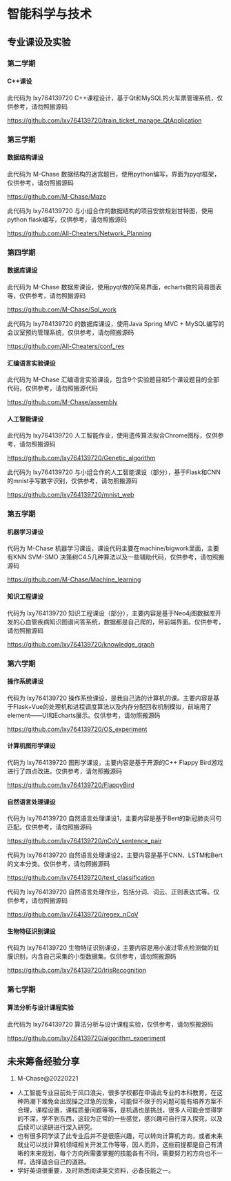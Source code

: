 
# 智能科学与技术


## 专业课设及实验

### 第二学期

#### C++课设

此代码为 lxy764139720 C++课程设计，基于Qt和MySQL的火车票管理系统，仅供参考，请勿照搬源码

https://github.com/lxy764139720/train_ticket_manage_QtApplication

### 第三学期

#### 数据结构课设

此代码为 M-Chase 数据结构的迷宫题目，使用python编写，界面为pyqt框架，仅供参考，请勿照搬源码

https://github.com/M-Chase/Maze

此代码为 lxy764139720 与小组合作的数据结构的项目安排规划甘特图，使用python flask编写，仅供参考，请勿照搬源码

https://github.com/All-Cheaters/Network_Planning

### 第四学期

#### 数据库课设

此代码为 M-Chase 数据库课设，使用pyqt做的简易界面，echarts做的简易图表等，仅供参考，请勿照搬源码

https://github.com/M-Chase/Sql_work

此代码为 lxy764139720 的数据库课设，使用Java Spring MVC + MySQL编写的会议室预约管理系统，仅供参考，请勿照搬源码

https://github.com/All-Cheaters/conf_res

#### 汇编语言实验课设

此代码为 M-Chase 汇编语言实验课设，包含9个实验题目和5个课设题目的全部代码，仅供参考，请勿照搬源代码

https://github.com/M-Chase/assembly

#### 人工智能课设

此代码为 lxy764139720 人工智能作业，使用遗传算法拟合Chrome图标，仅供参考，请勿照搬源码

https://github.com/lxy764139720/Genetic_algorithm

此代码为 lxy764139720 与小组合作的人工智能课设（部分），基于Flask和CNN的mnist手写数字识别，仅供参考，请勿照搬源码

https://github.com/lxy764139720/mnist_web

### 第五学期

#### 机器学习课设

代码为 M-Chase 机器学习课设，课设代码主要在machine/bigwork里面，主要有KNN SVM-SMO 决策树C4.5几种算法以及一些辅助代码，仅供参考，请勿照搬源码

https://github.com/M-Chase/Machine_learning

#### 知识工程课设

代码为 lxy764139720 知识工程课设（部分），主要内容是基于Neo4j图数据库开发的心血管疾病知识图谱问答系统，数据都是自己爬的，带前端界面。仅供参考，请勿照搬源码

https://github.com/lxy764139720/knowledge_graph

### 第六学期

#### 操作系统课设

代码为 lxy764139720 操作系统课设，是我自己选的计算机的课。主要内容是基于Flask+Vue的处理机和进程调度算法以及内存分配回收机制模拟，前端用了element——UI和Echarts展示。仅供参考，请勿照搬源码

https://github.com/lxy764139720/OS_experiment

#### 计算机图形学课设

代码为 lxy764139720 图形学课设，主要内容是基于开源的C++ Flappy Bird游戏进行了四点改进。仅供参考，请勿照搬源码

https://github.com/lxy764139720/FlappyBird

#### 自然语言处理课设

代码为 lxy764139720 自然语言处理课设1，主要内容是基于Bert的新冠肺炎问句匹配。仅供参考，请勿照搬源码

https://github.com/lxy764139720/nCoV_sentence_pair

代码为 lxy764139720 自然语言处理课设2，主要内容是基于CNN、LSTM和Bert的文本分类。仅供参考，请勿照搬源码

https://github.com/lxy764139720/text_classification

代码为 lxy764139720 自然语言处理作业，包括分词、词云、正则表达式等。仅供参考，请勿照搬源码

https://github.com/lxy764139720/regex_nCoV

#### 生物特征识别课设

代码为 lxy764139720 生物特征识别课设，主要内容是用小波过零点检测做的虹膜识别，内含自己采集的小型数据集。仅供参考，请勿照搬源码

https://github.com/lxy764139720/IrisRecognition

### 第七学期

#### 算法分析与设计课程实验

此代码为 lxy764139720 算法分析与设计课程实验，仅供参考，请勿照搬源码

https://github.com/lxy764139720/algorithm_experiment

## 未来筹备经验分享

1. M-Chase@20220221

- 人工智能专业目前处于风口浪尖，很多学校都在申请此专业的本科教育，在这种热潮下难免会出现操之过急的现象，可能但不限于的问题可能有培养方案不合理，课程设置，课程质量问题等等，是机遇也是挑战，很多人可能会觉得学的不深，学不到东西，这较为正常的一些感觉，感兴趣可自行深入探究，以及后续可以读研进行深入研究。
- 也有很多同学读了此专业后并不是很感兴趣，可以转向计算机方向，或者未来就业可以找计算机领域相关开发工作等等，因人而异，这些前提都是自己有清晰的未来规划，每个方向所需要掌握的技能各有不同，需要努力的方向也不一样，选择适合自己的道路。
- 学好英语很重要，及时熟悉阅读英文资料，必备技能之一。
